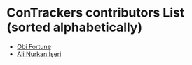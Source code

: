 # ConTrackers contributors List (sorted alphabetically)

- [Obi Fortune](https://github.com/ickynavigator)
- [Ali Nurkan İşeri](https://github.com/mastercorvowade)
